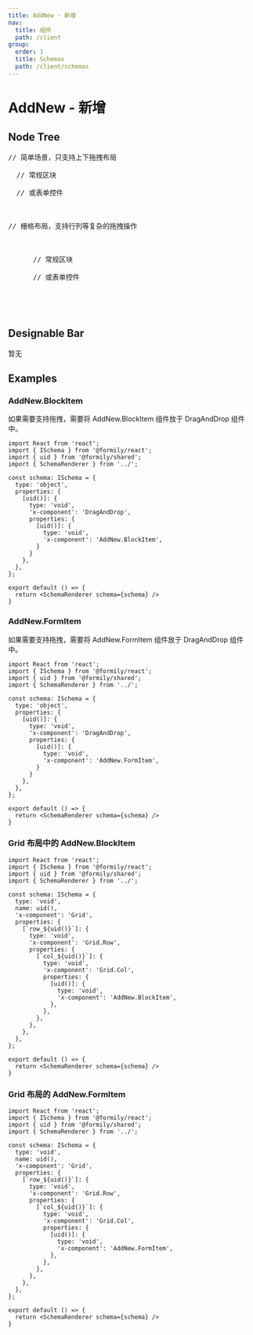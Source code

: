 ```yaml
---
title: AddNew - 新增
nav:
  title: 组件
  path: /client
group:
  order: 1
  title: Schemas
  path: /client/schemas
---
```


# AddNew - 新增

## Node Tree

<pre lang="tsx">
// 简单场景，只支持上下拖拽布局
<DragAndDrop>
  // 常规区块
  <AddNew.BlockItem/>
  // 或表单控件
  <AddNew.BlockItem/>
</DragAndDrop>

// 栅格布局，支持行列等复杂的拖拽操作
<Grid>
  <Grid.Row locked>
    <Grid.Col>
      // 常规区块
      <AddNew.BlockItem/>
      // 或表单控件
      <AddNew.BlockItem/>
    </Grid.Col>
  </Grid.Row>
</Grid>
</pre>

## Designable Bar

暂无

## Examples

### AddNew.BlockItem

如果需要支持拖拽，需要将 AddNew.BlockItem 组件放于 DragAndDrop 组件中。

```tsx
import React from 'react';
import { ISchema } from '@formily/react';
import { uid } from '@formily/shared';
import { SchemaRenderer } from '../';

const schema: ISchema = {
  type: 'object',
  properties: {
    [uid()]: {
      type: 'void',
      'x-component': 'DragAndDrop',
      properties: {
        [uid()]: {
          type: 'void',
          'x-component': 'AddNew.BlockItem',
        }
      }
    },
  },
};

export default () => {
  return <SchemaRenderer schema={schema} />
}
```


### AddNew.FormItem

如果需要支持拖拽，需要将 AddNew.FormItem 组件放于 DragAndDrop 组件中。

```tsx
import React from 'react';
import { ISchema } from '@formily/react';
import { uid } from '@formily/shared';
import { SchemaRenderer } from '../';

const schema: ISchema = {
  type: 'object',
  properties: {
    [uid()]: {
      type: 'void',
      'x-component': 'DragAndDrop',
      properties: {
        [uid()]: {
          type: 'void',
          'x-component': 'AddNew.FormItem',
        }
      }
    },
  },
};

export default () => {
  return <SchemaRenderer schema={schema} />
}
```

### Grid 布局中的 AddNew.BlockItem

```tsx
import React from 'react';
import { ISchema } from '@formily/react';
import { uid } from '@formily/shared';
import { SchemaRenderer } from '../';

const schema: ISchema = {
  type: 'void',
  name: uid(),
  'x-component': 'Grid',
  properties: {
    [`row_${uid()}`]: {
      type: 'void',
      'x-component': 'Grid.Row',
      properties: {
        [`col_${uid()}`]: {
          type: 'void',
          'x-component': 'Grid.Col',
          properties: {
            [uid()]: {
              type: 'void',
              'x-component': 'AddNew.BlockItem',
            },
          },
        },
      },
    },
  },
};

export default () => {
  return <SchemaRenderer schema={schema} />
}
```

### Grid 布局的 AddNew.FormItem

```tsx
import React from 'react';
import { ISchema } from '@formily/react';
import { uid } from '@formily/shared';
import { SchemaRenderer } from '../';

const schema: ISchema = {
  type: 'void',
  name: uid(),
  'x-component': 'Grid',
  properties: {
    [`row_${uid()}`]: {
      type: 'void',
      'x-component': 'Grid.Row',
      properties: {
        [`col_${uid()}`]: {
          type: 'void',
          'x-component': 'Grid.Col',
          properties: {
            [uid()]: {
              type: 'void',
              'x-component': 'AddNew.FormItem',
            },
          },
        },
      },
    },
  },
};

export default () => {
  return <SchemaRenderer schema={schema} />
}
```

